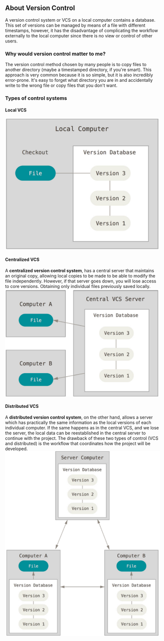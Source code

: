 ## About Version Control

A version control system or VCS on a local computer contains a database. This set of versions
can be managed by means of a file with different timestamps, however, it has the disadvantage 
of complicating the workflow externally to the local computer since there is no view or control
of other users.

### Why would version control matter to me?

The version control method chosen by many people is to 
copy files to another directory (maybe a timestamped directory, if 
you're smart). This approach is very common because it is so simple,
but it is also incredibly error-prone. It's easy to forget what 
directory you are in and accidentally write to the wrong file or copy
files that you don't want.

### Types of control systems

#### Local VCS

![Local VCS](img/Local_VCS.png "Local VCS")

#### Centralized VCS

A **centralized version control system**, has a central server that maintains an original copy,
allowing local copies to be made to be able to modify the file independently. However, if that
server goes down, you will lose access to core versions. Obtaining only individual files 
previously saved locally.
![Centralized VCS](img/Centralized_VCS.png "Centralized VCS")


#### Distributed VCS

A **distributed version control system**, on the other hand, allows a server which has
practically the same information as the local versions of each individual computer. If the 
same happens as in the central VCS, and we lose the server, the local data can be reestablished
in the central server to continue with the project. The drawback of these two types of control
(VCS and distributed) is the workflow that coordinates how the project will be developed.
![Distributed VCS](img/Distributed_VCS.png "Distributed VCS")